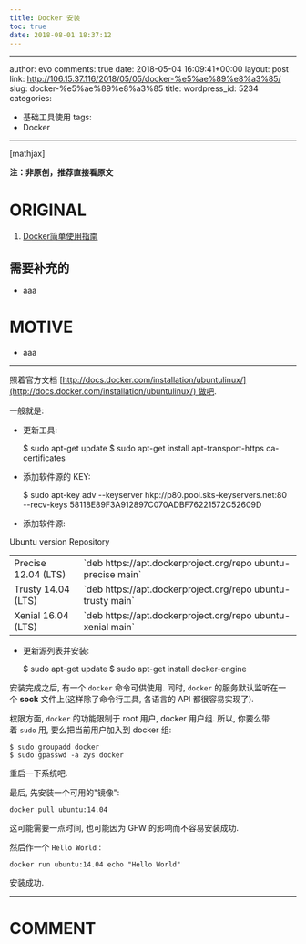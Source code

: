 ```yaml
---
title: Docker 安装
toc: true
date: 2018-08-01 18:37:12
---
```

---
author: evo
comments: true
date: 2018-05-04 16:09:41+00:00
layout: post
link: http://106.15.37.116/2018/05/05/docker-%e5%ae%89%e8%a3%85/
slug: docker-%e5%ae%89%e8%a3%85
title:
wordpress_id: 5234
categories:
- 基础工具使用
tags:
- Docker
---

<!-- more -->

[mathjax]

**注：非原创，推荐直接看原文**


# ORIGINAL






  1. [Docker简单使用指南](https://www.w3cschool.cn/use_docker/)




## 需要补充的






  * aaa




# MOTIVE






  * aaa





* * *



照着官方文档 [http://docs.docker.com/installation/ubuntulinux/](http://docs.docker.com/installation/ubuntulinux/) 做吧.

一般就是:




  * 更新工具:




    $ sudo apt-get update
    $ sudo apt-get install apt-transport-https ca-certificates







  * 添加软件源的 KEY:




    $ sudo apt-key adv --keyserver hkp://p80.pool.sks-keyservers.net:80 \
                       --recv-keys 58118E89F3A912897C070ADBF76221572C52609D







  * 添加软件源:


<table >
<tbody >
<tr >
Ubuntu version
Repository
</tr>
<tr >

<td >Precise 12.04 (LTS)
</td>

<td >`deb https://apt.dockerproject.org/repo ubuntu-precise main`
</td>
</tr>
<tr >

<td >Trusty 14.04 (LTS)
</td>

<td >`deb https://apt.dockerproject.org/repo ubuntu-trusty main`
</td>
</tr>
<tr >

<td >Xenial 16.04 (LTS)
</td>

<td >`deb https://apt.dockerproject.org/repo ubuntu-xenial main`
</td>
</tr>
</tbody>
</table>




  * 更新源列表并安装:




    $ sudo apt-get update
    $ sudo apt-get install docker-engine



安装完成之后, 有一个 `docker` 命令可供使用. 同时, `docker` 的服务默认监听在一个 **sock** 文件上(这样除了命令行工具, 各语言的 API 都很容易实现了).

权限方面, `docker` 的功能限制于 root 用户, docker 用户组. 所以, 你要么带着 `sudo` 用, 要么把当前用户加入到 docker 组:


    $ sudo groupadd docker
    $ sudo gpasswd -a zys docker



重启一下系统吧.

最后, 先安装一个可用的"镜像":


    docker pull ubuntu:14.04



这可能需要一点时间, 也可能因为 GFW 的影响而不容易安装成功.

然后作一个 `Hello World` :


    docker run ubuntu:14.04 echo "Hello World"



安装成功.























* * *





# COMMENT
